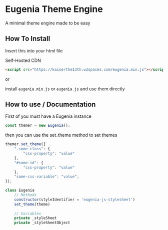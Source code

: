 # Eugenia Theme Engine

A minimal theme engine made to be easy

## How To Install

Insert this into your html file

Self-Hosted CDN
```html
<script src="https://kaiserthe13th.w3spaces.com/eugenia.min.js"></script>
```

or

install ```eugenia.min.js``` or ```eugenia.js``` and use them directly

## How to use / Documentation

First of you must have a Eugenia instance

```js
const themer = new Eugenia();
```

then you can use the set_theme method to set themes

```js
themer.set_theme({
	".some-class": {
		"css-property": "value"
	},
	"#some-id": {
		"css-property": "value"
	},
	"some-css-variable": "value",
});
```

```js
class Eugenia
	// Methods
	constructor(styleIdentifier = 'eugenia-js-stylesheet')
	set_theme(theme)
	
	// Variables
	private _styleSheet
	private _styleSheetObject
```
